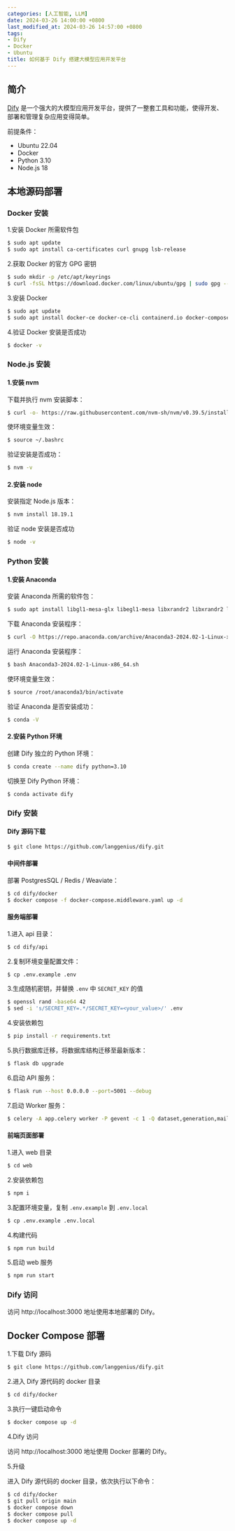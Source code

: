 ```yaml
---
categories: [人工智能, LLM]
date: 2024-03-26 14:00:00 +0800
last_modified_at: 2024-03-26 14:57:00 +0800
tags:
- Dify
- Docker
- Ubuntu
title: 如何基于 Dify 搭建大模型应用开发平台
---
```


## 简介

[Dify](https://github.com/langgenius/dify) 是一个强大的大模型应用开发平台，提供了一整套工具和功能，使得开发、部署和管理复杂应用变得简单。

前提条件：

- Ubuntu 22.04
- Docker
- Python 3.10
- Node.js 18

## 本地源码部署

### Docker 安装

1.安装 Docker 所需软件包

```bash
$ sudo apt update
$ sudo apt install ca-certificates curl gnupg lsb-release
```

2.获取 Docker 的官方 GPG 密钥

```bash
$ sudo mkdir -p /etc/apt/keyrings
$ curl -fsSL https://download.docker.com/linux/ubuntu/gpg | sudo gpg --dearmor -o /etc/apt/keyrings/docker.gpg
```

3.安装 Docker

```bash
$ sudo apt update
$ sudo apt install docker-ce docker-ce-cli containerd.io docker-compose-plugin
```

4.验证 Docker 安装是否成功
```bash
$ docker -v
```

### Node.js 安装

#### 1.安装 nvm

下载并执行 nvm 安装脚本：
```bash
$ curl -o- https://raw.githubusercontent.com/nvm-sh/nvm/v0.39.5/install.sh | bash
```

使环境变量生效：
```bash
$ source ~/.bashrc
```

验证安装是否成功：
```bash
$ nvm -v
```

#### 2.安装 node

安装指定 Node.js 版本：
```bash
$ nvm install 18.19.1
```

验证 node 安装是否成功
```bash
$ node -v
```

### Python 安装

#### 1.安装 Anaconda

安装 Anaconda 所需的软件包：
```bash
$ sudo apt install libgl1-mesa-glx libegl1-mesa libxrandr2 libxrandr2 libxss1 libxcursor1 libxcomposite1 libasound2 libxi6 libxtst6
```

下载 Anaconda 安装程序：
```bash
$ curl -O https://repo.anaconda.com/archive/Anaconda3-2024.02-1-Linux-x86_64.sh
```

运行 Anaconda 安装程序：
```bash
$ bash Anaconda3-2024.02-1-Linux-x86_64.sh
```

使环境变量生效：
```bash
$ source /root/anaconda3/bin/activate
```

验证 Anaconda 是否安装成功：
```bash
$ conda -V
```

#### 2.安装 Python 环境

创建 Dify 独立的 Python 环境：
```bash
$ conda create --name dify python=3.10
```

切换至 Dify Python 环境：
```bash
$ conda activate dify
```

### Dify 安装

#### Dify 源码下载

```bash
$ git clone https://github.com/langgenius/dify.git
```

#### 中间件部署

部署 PostgresSQL / Redis / Weaviate：

```bash
$ cd dify/docker
$ docker compose -f docker-compose.middleware.yaml up -d
```

#### 服务端部署

1.进入 api 目录：

```bash
$ cd dify/api
```

2.复制环境变量配置文件：

```bash
$ cp .env.example .env
```

3.生成随机密钥，并替换 `.env` 中 `SECRET_KEY` 的值

```bash
$ openssl rand -base64 42
$ sed -i 's/SECRET_KEY=.*/SECRET_KEY=<your_value>/' .env
```

4.安装依赖包

```bash
$ pip install -r requirements.txt
```

5.执行数据库迁移，将数据库结构迁移至最新版本：

```bash
$ flask db upgrade
```

6.启动 API 服务：

```bash
$ flask run --host 0.0.0.0 --port=5001 --debug
```

7.启动 Worker 服务：

```bash
$ celery -A app.celery worker -P gevent -c 1 -Q dataset,generation,mail --loglevel INFO
```

#### 前端页面部署

1.进入 web 目录

```bash
$ cd web
```

2.安装依赖包

```bash
$ npm i
```

3.配置环境变量，复制 `.env.example` 到 `.env.local`

```bash
$ cp .env.example .env.local
```

4.构建代码

```bash
$ npm run build
```

5.启动 web 服务

```bash
$ npm run start
```

### Dify 访问

访问 http://localhost:3000 地址使用本地部署的 Dify。

## Docker Compose 部署

1.下载 Dify 源码

```bash
$ git clone https://github.com/langgenius/dify.git
```

2.进入 Dify 源代码的 docker 目录

```bash
$ cd dify/docker
```

3.执行一键启动命令

```bash
$ docker compose up -d
```

4.Dify 访问

访问 http://localhost:3000 地址使用 Docker 部署的 Dify。

5.升级

进入 Dify 源代码的 docker 目录，依次执行以下命令：

```bash
$ cd dify/docker
$ git pull origin main
$ docker compose down
$ docker compose pull
$ docker compose up -d
```
